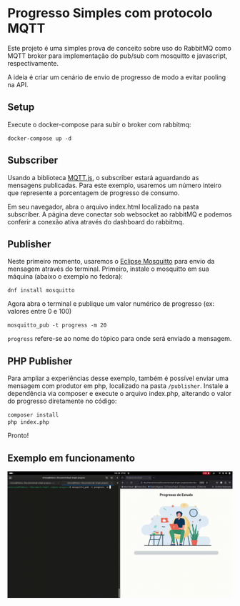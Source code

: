 # Progresso Simples com protocolo MQTT

Este projeto é uma simples prova de conceito sobre uso do RabbitMQ como MQTT broker para implementação do pub/sub com mosquitto e javascript, respectivamente.

A ideia é criar um cenário de envio de progresso de modo a evitar pooling na API.

## Setup

Execute o docker-compose para subir o broker com rabbitmq:

```
docker-compose up -d
```

## Subscriber

Usando a biblioteca [MQTT.js](https://github.com/mqttjs), o subscriber estará aguardando as mensagens publicadas. Para este exemplo, usaremos um número inteiro que represente a porcentagem de progresso de consumo.

Em seu navegador, abra o arquivo index.html localizado na pasta subscriber. A página deve conectar sob websocket ao rabbitMQ e podemos conferir a conexão ativa através do dashboard do rabbitmq. 

## Publisher

Neste primeiro momento, usaremos o [Eclipse Mosquitto](https://mosquitto.org) para envio da mensagem através do terminal. Primeiro, instale o mosquitto em sua máquina (abaixo o exemplo no fedora):

```
dnf install mosquitto
```

Agora abra o terminal e publique um valor numérico de progresso (ex: valores entre 0 e 100)

```
mosquitto_pub -t progress -m 20
```

`progress` refere-se ao nome do tópico para onde será enviado a mensagem.

## PHP Publisher

Para ampliar a experiências desse exemplo, também é possível enviar uma mensagem com produtor em php, localizado na pasta `/publisher`. Instale a dependência via composer e execute o arquivo index.php, alterando o valor do progresso diretamente no código:

```
composer install
php index.php
```

Pronto!
## Exemplo em funcionamento

<img src="./subscriber/images/demo-mqtt.gif">
